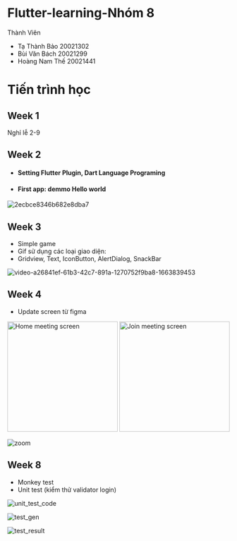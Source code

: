 # Flutter-learning-Nhóm 8

Thành Viên
* Tạ Thành Bảo 20021302
* Bùi Văn Bách 20021299
* Hoàng Nam Thế 20021441

# Tiến trình học
## Week 1
 Nghỉ lễ 2-9
 
## Week 2

* #### Setting Flutter Plugin, Dart Language Programing
* #### First app: demmo Hello world
![2ecbce8346b682e8dba7](https://user-images.githubusercontent.com/80839052/190583376-d1df72d5-f7be-44b3-a067-88b7789a828e.jpg)


## Week 3

* Simple game
* Gif sử dụng các loại giao diện:
* Gridview, Text, IconButton, AlertDialog, SnackBar

![video-a26841ef-61b3-42c7-891a-1270752f9ba8-1663839453](https://user-images.githubusercontent.com/80814904/191714593-6c62d9b2-9d4e-4faa-bb42-694581556ac3.gif)

## Week 4

* Update screen từ figma
<img src="https://user-images.githubusercontent.com/80814904/193201358-5379797e-6433-4c63-9587-9acf848abc85.png" alt="Home meeting screen" width="250" />

<img src="https://user-images.githubusercontent.com/80814904/193201439-65ff0499-0883-406f-991d-2ab249079661.png" alt="Join meeting screen" width="250" />

![zoom](https://user-images.githubusercontent.com/73698168/193205739-532a614c-5e56-49bc-a0cb-4dff271d4f86.gif)
## Week 8 
* Monkey test
* Unit test (kiểm thử validator login)

![unit_test_code](https://user-images.githubusercontent.com/80814904/199762795-f65bf8e7-f06f-4481-8d1f-d4db4f3c1f73.png)

![test_gen](https://user-images.githubusercontent.com/80814904/199762824-54894b1b-6084-4025-b6f6-0e2b389844f3.png)

![test_result](https://user-images.githubusercontent.com/80814904/199762848-f2643215-0698-4b83-a8e7-9dbad9f200db.png)

